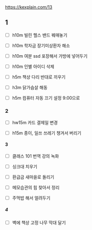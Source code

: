 
https://kexplain.com/13

## 1
- [ ] h10m 빌린 헬스 밴드 꿰매놓기
- [ ] h10m 학자금 장기미상환자 해소
- [ ] h10m 여분 ssd 포장해서 가방에 넣어두기
- [ ] h10m 인별 아이디 삭제
- [ ] h5m 책상 다리 반대로 끼우기
- [ ] h3m 닭가슴살 해동
- [ ] h5m 컴퓨터 자동 끄기 설정 9:00으로


### 2
- [ ] hw15m 카드 결제일 변경
- [ ] h15m 종이, 일쓰 쓰레기 챙겨서 버리기


#### 3
- [ ] 클래스 101 번역 강의 녹화
- [ ] 싱크대 치우기
- [ ] 환급금 새마을로 돌리기
- [ ] 메모습관의 힘 찾아서 정리
- [ ] 주먹밥 해서 얼려두기


##### 4
- [ ] 벽에 책상 고정 나무 막대 달기

